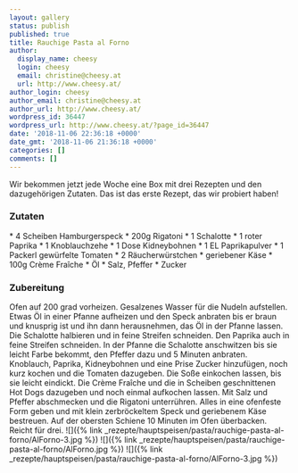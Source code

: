```yaml
---
layout: gallery
status: publish
published: true
title: Rauchige Pasta al Forno
author:
  display_name: cheesy
  login: cheesy
  email: christine@cheesy.at
  url: http://www.cheesy.at/
author_login: cheesy
author_email: christine@cheesy.at
author_url: http://www.cheesy.at/
wordpress_id: 36447
wordpress_url: http://www.cheesy.at/?page_id=36447
date: '2018-11-06 22:36:18 +0000'
date_gmt: '2018-11-06 21:36:18 +0000'
categories: []
comments: []
---
```

Wir bekommen jetzt jede Woche eine Box mit drei Rezepten und den dazugehörigen Zutaten. Das ist das erste Rezept, das wir probiert haben!
### Zutaten
\* 4 Scheiben Hamburgerspeck
\* 200g Rigatoni
\* 1 Schalotte
\* 1 roter Paprika
\* 1 Knoblauchzehe
\* 1 Dose Kidneybohnen
\* 1 EL Paprikapulver
\* 1 Packerl gewürfelte Tomaten
\* 2 Räucherwürstchen
\* geriebener Käse
\* 100g Crème Fraîche
\* Öl
\* Salz, Pfeffer
\* Zucker
### Zubereitung
Ofen auf 200 grad vorheizen. Gesalzenes Wasser für die Nudeln aufstellen. Etwas Öl in einer Pfanne aufheizen und den Speck anbraten bis er braun und knusprig ist und ihn dann herausnehmen, das Öl in der Pfanne lassen.
Die Schalotte halbieren und in feine Streifen schneiden. Den Paprika auch in feine Streifen schneiden. In der Pfanne die Schalotte anschwitzen bis sie leicht Farbe bekommt, den Pfeffer dazu und 5 Minuten anbraten. Knoblauch, Paprika, Kidneybohnen und eine Prise Zucker hinzufügen, noch kurz kochen und die Tomaten dazugeben.
Die Soße einkochen lassen, bis sie leicht eindickt. Die Crème Fraîche und die in Scheiben geschnittenen Hot Dogs dazugeben und noch einmal aufkochen lassen. Mit Salz und Pfeffer abschmecken und die Rigatoni unterrühren.
Alles in eine ofenfeste Form geben und mit klein zerbröckeltem Speck und geriebenem Käse bestreuen.
Auf der obersten Schiene 10 Minuten im Ofen überbacken.
Reicht für drei.
![]({% link _rezepte/hauptspeisen/pasta/rauchige-pasta-al-forno/AlForno-3.jpg %})
![]({% link _rezepte/hauptspeisen/pasta/rauchige-pasta-al-forno/AlForno.jpg %})
![]({% link _rezepte/hauptspeisen/pasta/rauchige-pasta-al-forno/AlForno-3.jpg %})
